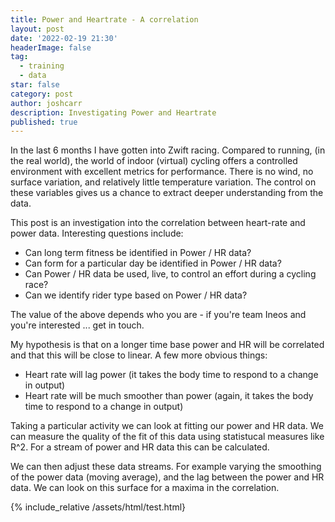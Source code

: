 ```yaml
---
title: Power and Heartrate - A correlation 
layout: post
date: '2022-02-19 21:30'
headerImage: false
tag:
  - training
  - data
star: false
category: post
author: joshcarr
description: Investigating Power and Heartrate
published: true
---
```


In the last 6 months I have gotten into Zwift racing. Compared to running, (in the real world), the world of indoor (virtual) cycling offers a controlled environment with excellent metrics for performance. There is no wind, no surface variation, and relatively little temperature variation. The control on these variables gives us a chance to extract deeper understanding from the data. 

This post is an investigation into the correlation between heart-rate and power data. Interesting questions include:
- Can long term fitness be identified in Power / HR data?
- Can form for a particular day be identified in Power / HR data? 
- Can Power / HR data be used, live, to control an effort during a cycling race?
- Can we identify rider type based on Power / HR data?

The value of the above depends who you are - if you're team Ineos and you're interested ... get in touch.

My hypothesis is that on a longer time base power and HR will be correlated and that this will be close to linear. A few more obvious things:
- Heart rate will lag power (it takes the body time to respond to a change in output)
- Heart rate will be much smoother than power (again, it takes the body time to respond to a change in output)

Taking a particular activity we can look at fitting our power and HR data. We can measure the quality of the fit of this data using statistucal measures like R^2. For a stream of power and HR data this can be calculated. 

We can then adjust these data streams. For example varying the smoothing of the power data (moving average), and the lag between the power and HR data. We can look on this surface for a maxima in the correlation.

{% include_relative /assets/html/test.html}








